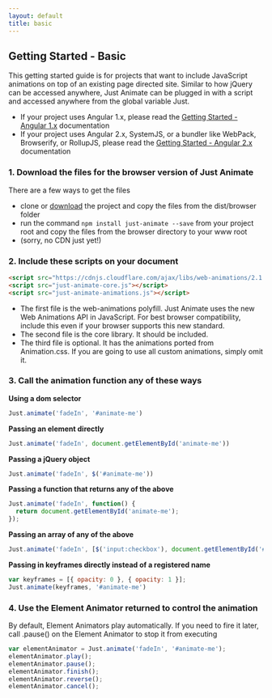 ```yaml
---
layout: default
title: basic
---
```


## Getting Started - Basic
 
This getting started guide is for projects that want to include JavaScript animations on top of an existing page directed site.  Similar to how jQuery can be accessed anywhere, Just Animate can be plugged in with a script and accessed anywhere from the global variable Just.  

- If your project uses Angular 1.x, please read the [Getting Started - Angular 1.x](/getting-started/angular1) documentation
- If your project uses Angular 2.x, SystemJS, or a bundler like WebPack, Browserify, or RollupJS, please read the [Getting Started - Angular 2.x](/getting-started/angular2) documentation

### 1. Download the files for the browser version of Just Animate

There are a few ways to get the files

 - clone or [download](https://github.com/just-animate/just-animate/archive/master.zip) the project and copy the files from the dist/browser folder
 - run the command ```npm install just-animate --save``` from your project root and copy the files from the browser directory to your www root
 - (sorry, no CDN just yet!)

### 2. Include these scripts on your document

``` html
<script src="https://cdnjs.cloudflare.com/ajax/libs/web-animations/2.1.4/web-animations.min.js"></script>
<script src="just-animate-core.js"></script>
<script src="just-animate-animations.js"></script>
```
  
  - The first file is the web-animations polyfill. Just Animate uses the new Web Animations API in JavaScript.  For best browser compatibility, include this even if your browser supports this new standard. 
  - The second file is the core library.  It should be included.
  - The third file is optional.  It has the animations ported from Animation.css.  If you are going to use all custom animations, simply omit it.

### 3. Call the animation function any of these ways

  **Using a dom selector**
  
``` javascript
Just.animate('fadeIn', '#animate-me')
```
 
  **Passing an element directly**
  
``` javascript
Just.animate('fadeIn', document.getElementById('animate-me'))
```
 

  **Passing a jQuery object**
  
``` javascript
Just.animate('fadeIn', $('#animate-me'))
```
  
  
  **Passing a function that returns any of the above**
  
``` javascript
Just.animate('fadeIn', function() {
  return document.getElementById('animate-me');
});
```
  
  **Passing an array of any of the above**
 
``` javascript
Just.animate('fadeIn', [$('input:checkbox'), document.getElementById('#animate-me')]);
```

  **Passing in keyframes directly instead of a registered name**

``` javascript
var keyframes = [{ opacity: 0 }, { opacity: 1 }];
Just.animate(keyframes, '#animate-me')
```
 
### 4. Use the Element Animator returned to control the animation
 
 By default, Element Animators play automatically. If you need to fire it later, call .pause() on the Element Animator to stop it from executing
 
``` javascript
var elementAnimator = Just.animate('fadeIn', '#animate-me');
elementAnimator.play();
elementAnimator.pause();
elementAnimator.finish();
elementAnimator.reverse();
elementAnimator.cancel();
```
